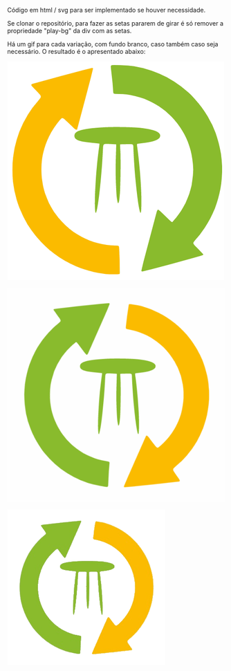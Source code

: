 Código em html / svg para ser implementado se houver necessidade.

Se clonar o repositório, para fazer as setas pararem de girar é só remover a propriedade "play-bg" da div com as setas.

Há um gif para cada variação, com fundo branco, caso também caso seja necessário. O resultado é o apresentado abaixo:

![gif com setas estáticas](logo-animado.gif)

![gif com setas animadas e fundo branco (alta qualidade)](logo-animado-setas-animadas.gif)

![gif com setas animadas e sem fundo](logo-animado-setas-animadas-sem-fundo.gif)
